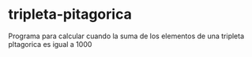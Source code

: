 # tripleta-pitagorica
Programa para calcular cuando la suma de los elementos de una tripleta pltagorica es igual a 1000
